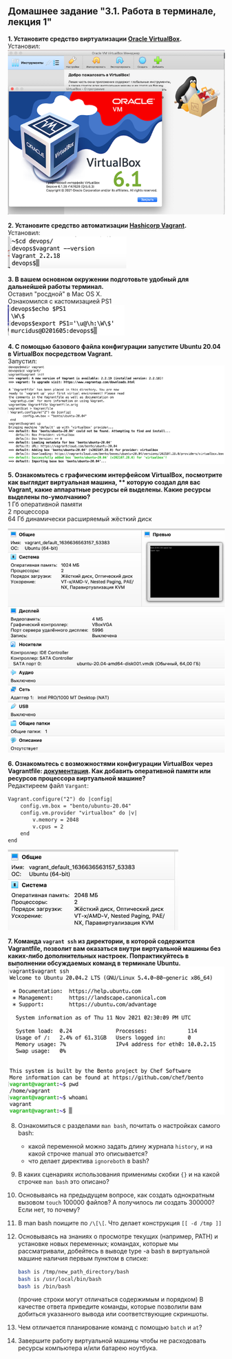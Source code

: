 ## Домашнее задание  "3.1. Работа в терминале, лекция 1"

**1. Установите средство виртуализации [Oracle VirtualBox](https://www.virtualbox.org/).**  
Установил:  
![](img/sc_01.png)


**2. Установите средство автоматизации [Hashicorp Vagrant](https://www.vagrantup.com/).**  
Установил:  
![](img/sc_02.png)


**3. В вашем основном окружении подготовьте удобный для дальнейшей работы терминал.**  
Оставил "росдной" в Mac OS X.  
Ознакомился с кастомизацией PS1   
![](img/sc_03.png)

**4. С помощью базового файла конфигурации запустите Ubuntu 20.04 в VirtualBox посредством Vagrant.**   
Запустил:  
![](img/sc_04.png)

**5. Ознакомьтесь с графическим интерфейсом VirtualBox, посмотрите как выглядит виртуальная машина, **
которую создал для вас Vagrant, какие аппаратные ресурсы ей выделены. 
Какие ресурсы выделены по-умолчанию?**    
1 Гб оперативной памяти  
2 процессора  
64 Гб динамически расширяемый жёсткий диск  

![](img/sc_05.png)


**6. Ознакомьтесь с возможностями конфигурации VirtualBox через Vagrantfile: [документация](https://www.vagrantup.com/docs/providers/virtualbox/configuration.html). 
Как добавить оперативной памяти или ресурсов процессора виртуальной машине?**  
Редактиреем файл `Vargant`:
```
Vagrant.configure("2") do |config|
    config.vm.box = "bento/ubuntu-20.04"
    config.vm.provider "virtualbox" do |v|
	    v.memory = 2048
	    v.cpus = 2
    end
end
```
![](img/sc_06.png)


**7. Команда `vagrant ssh` из директории, в которой содержится Vagrantfile, позволит вам оказаться внутри виртуальной машины без каких-либо дополнительных настроек. 
Попрактикуйтесь в выполнении обсуждаемых команд в терминале Ubuntu.**   
![](img/sc_07.png)



8. Ознакомиться с разделами `man bash`, почитать о настройках самого bash:
    * какой переменной можно задать длину журнала `history`, и на какой строчке manual это описывается?
    * что делает директива `ignoreboth` в bash?
9. В каких сценариях использования применимы скобки `{}` и на какой строчке `man bash` это описано?
10. Основываясь на предыдущем вопросе, как создать однократным вызовом `touch` 100000 файлов? А получилось ли создать 300000? Если нет, то почему?
11. В man bash поищите по `/\[\[`. Что делает конструкция `[[ -d /tmp ]]`
12. Основываясь на знаниях о просмотре текущих (например, PATH) и установке новых переменных; командах, которые мы рассматривали, добейтесь в выводе type -a bash в виртуальной машине наличия первым пунктом в списке:

     ```bash
     bash is /tmp/new_path_directory/bash
     bash is /usr/local/bin/bash
     bash is /bin/bash
     ```

     (прочие строки могут отличаться содержимым и порядком)
     В качестве ответа приведите команды, которые позволили вам добиться указанного вывода или соответствующие скриншоты.

13. Чем отличается планирование команд с помощью `batch` и `at`?

14. Завершите работу виртуальной машины чтобы не расходовать ресурсы компьютера и/или батарею ноутбука.

 
